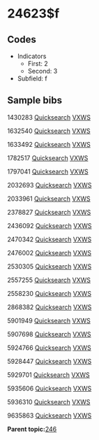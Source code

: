 # 24623$f

## Codes

-   Indicators
    -   First: 2
    -   Second: 3
-   Subfield: f

## Sample bibs

1430283 [Quicksearch](https://search.library.yale.edu/catalog/1430283) [VXWS](http://prodorbis.library.yale.edu:7014/vxws/GetHoldingsService?bibId=1430283)

1632540 [Quicksearch](https://search.library.yale.edu/catalog/1632540) [VXWS](http://prodorbis.library.yale.edu:7014/vxws/GetHoldingsService?bibId=1632540)

1633492 [Quicksearch](https://search.library.yale.edu/catalog/1633492) [VXWS](http://prodorbis.library.yale.edu:7014/vxws/GetHoldingsService?bibId=1633492)

1782517 [Quicksearch](https://search.library.yale.edu/catalog/1782517) [VXWS](http://prodorbis.library.yale.edu:7014/vxws/GetHoldingsService?bibId=1782517)

1797041 [Quicksearch](https://search.library.yale.edu/catalog/1797041) [VXWS](http://prodorbis.library.yale.edu:7014/vxws/GetHoldingsService?bibId=1797041)

2032693 [Quicksearch](https://search.library.yale.edu/catalog/2032693) [VXWS](http://prodorbis.library.yale.edu:7014/vxws/GetHoldingsService?bibId=2032693)

2033961 [Quicksearch](https://search.library.yale.edu/catalog/2033961) [VXWS](http://prodorbis.library.yale.edu:7014/vxws/GetHoldingsService?bibId=2033961)

2378827 [Quicksearch](https://search.library.yale.edu/catalog/2378827) [VXWS](http://prodorbis.library.yale.edu:7014/vxws/GetHoldingsService?bibId=2378827)

2436092 [Quicksearch](https://search.library.yale.edu/catalog/2436092) [VXWS](http://prodorbis.library.yale.edu:7014/vxws/GetHoldingsService?bibId=2436092)

2470342 [Quicksearch](https://search.library.yale.edu/catalog/2470342) [VXWS](http://prodorbis.library.yale.edu:7014/vxws/GetHoldingsService?bibId=2470342)

2476002 [Quicksearch](https://search.library.yale.edu/catalog/2476002) [VXWS](http://prodorbis.library.yale.edu:7014/vxws/GetHoldingsService?bibId=2476002)

2530305 [Quicksearch](https://search.library.yale.edu/catalog/2530305) [VXWS](http://prodorbis.library.yale.edu:7014/vxws/GetHoldingsService?bibId=2530305)

2557255 [Quicksearch](https://search.library.yale.edu/catalog/2557255) [VXWS](http://prodorbis.library.yale.edu:7014/vxws/GetHoldingsService?bibId=2557255)

2558230 [Quicksearch](https://search.library.yale.edu/catalog/2558230) [VXWS](http://prodorbis.library.yale.edu:7014/vxws/GetHoldingsService?bibId=2558230)

2868382 [Quicksearch](https://search.library.yale.edu/catalog/2868382) [VXWS](http://prodorbis.library.yale.edu:7014/vxws/GetHoldingsService?bibId=2868382)

5901949 [Quicksearch](https://search.library.yale.edu/catalog/5901949) [VXWS](http://prodorbis.library.yale.edu:7014/vxws/GetHoldingsService?bibId=5901949)

5907698 [Quicksearch](https://search.library.yale.edu/catalog/5907698) [VXWS](http://prodorbis.library.yale.edu:7014/vxws/GetHoldingsService?bibId=5907698)

5924766 [Quicksearch](https://search.library.yale.edu/catalog/5924766) [VXWS](http://prodorbis.library.yale.edu:7014/vxws/GetHoldingsService?bibId=5924766)

5928447 [Quicksearch](https://search.library.yale.edu/catalog/5928447) [VXWS](http://prodorbis.library.yale.edu:7014/vxws/GetHoldingsService?bibId=5928447)

5929701 [Quicksearch](https://search.library.yale.edu/catalog/5929701) [VXWS](http://prodorbis.library.yale.edu:7014/vxws/GetHoldingsService?bibId=5929701)

5935606 [Quicksearch](https://search.library.yale.edu/catalog/5935606) [VXWS](http://prodorbis.library.yale.edu:7014/vxws/GetHoldingsService?bibId=5935606)

5936310 [Quicksearch](https://search.library.yale.edu/catalog/5936310) [VXWS](http://prodorbis.library.yale.edu:7014/vxws/GetHoldingsService?bibId=5936310)

9635863 [Quicksearch](https://search.library.yale.edu/catalog/9635863) [VXWS](http://prodorbis.library.yale.edu:7014/vxws/GetHoldingsService?bibId=9635863)

**Parent topic:**[246](../../tags/246/246.md)

